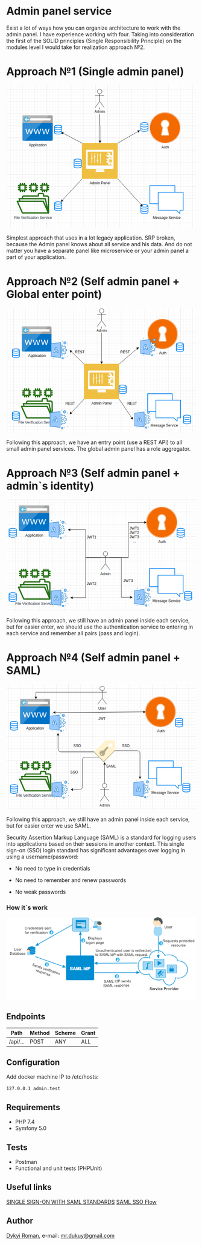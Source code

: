 Admin panel service
=======

Exist a lot of ways how you can organize architecture to work with the admin panel.
I have experience working with four. Taking into consideration the first of the SOLID principles (Single Responsibility Principle) on the modules level I would take for realization approach №2.

# Approach №1 (Single admin panel)

![image](docs/adminflow1.png)

Simplest approach that uses in a lot legacy application. SRP broken, because the Admin panel knows about all service and his data. And do not matter you have a separate panel like microservice or your admin panel a part of your application.

# Approach №2 (Self admin panel + Global enter point)

![image](docs/adminflow2.png)

Following this approach, we have an entry point (use a REST API) to all small admin panel services.
The global admin panel has a role aggregator.

# Approach №3 (Self admin panel + admin`s identity)

![image](docs/adminflow3.png)

Following this approach, we still have an admin panel inside each service, but for easier enter, we should use the authentication service to entering in each service and remember all pairs (pass and login).

# Approach №4 (Self admin panel + SAML)

![image](docs/adminflow4.png)

Following this approach, we still have an admin panel inside each service, but for easier enter we use SAML.

Security Assertion Markup Language (SAML) is a standard for logging users into applications based on their sessions in another context. This single sign-on (SSO) login standard has significant advantages over logging in using a username/password:

* No need to type in credentials

* No need to remember and renew passwords

* No weak passwords

### How it`s work

![image](docs/SAMLflow.png)

## Endpoints

| Path                    | Method | Scheme | Grant |
| ----------------------  | ------ | ------ | ----- |
| /api/...                | POST   | ANY    | ALL   |

## Configuration

Add docker machine IP to /etc/hosts:  

```
127.0.0.1 admin.test
```

## Requirements

* PHP 7.4
* Symfony 5.0

## Tests

* Postman
* Functional and unit tests (PHPUnit)

## Useful links

[SINGLE SIGN-ON WITH SAML STANDARDS](https://labs.tadigital.com/index.php/2018/11/05/single-sign-on-with-saml-standards/)
[SAML SSO Flow](https://developers.onelogin.com/saml)
    
## Author
[Dykyi Roman](https://www.linkedin.com/in/roman-dykyi-43428543/), e-mail: [mr.dukuy@gmail.com](mailto:mr.dukuy@gmail.com)
